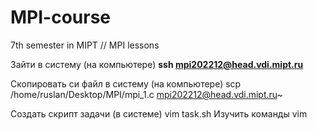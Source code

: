 # MPI-course
7th semester in MIPT // MPI lessons 


Зайти в систему (на компьютере)
<b>ssh mpi202212@head.vdi.mipt.ru</b>

Скопировать си файл в систему (на компьютере)
scp /home/ruslan/Desktop/MPI/mpi_1.c mpi202212@head.vdi.mipt.ru~

Создать скрипт задачи (в системе)
vim task.sh
Изучить команды vim



